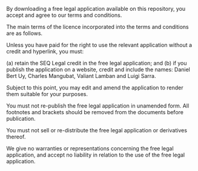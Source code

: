 By downloading a free legal application available on this repository, you accept and agree to our terms and conditions.

The main terms of the licence incorporated into the terms and conditions are as follows.

Unless you have paid for the right to use the relevant application without a credit and hyperlink, you must: 

(a) retain the SEQ Legal credit in the free legal application; and 
(b) if you publish the application on a website, credit and include the names: Daniel Bert Uy, Charles Mangubat, Valiant Lamban and Luigi Sarra.

Subject to this point, you may edit and amend the application to render them suitable for your purposes.

You must not re-publish the free legal application in unamended form. All footnotes and brackets should be removed from the documents before publication.

You must not sell or re-distribute the free legal application or derivatives thereof.

We give no warranties or representations concerning the free legal application, and accept no liability in relation to the use of the free legal application.
